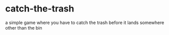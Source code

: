 # catch-the-trash
a simple game where you have to catch the trash before it lands somewhere other than the bin
